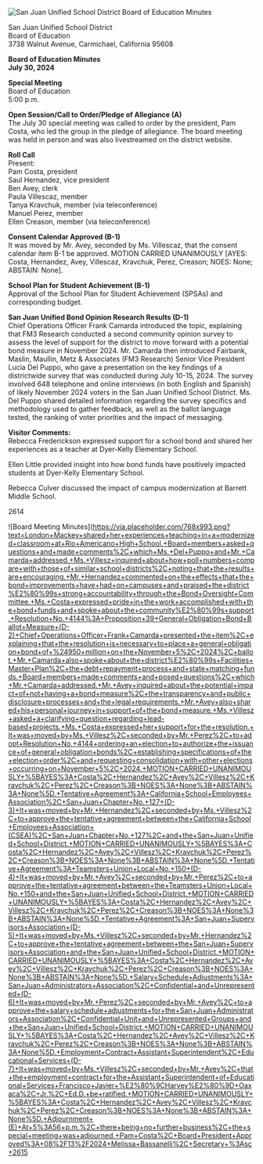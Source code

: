 <!-- Page 1 -->
![San Juan Unified School District Board of Education Minutes](https://example.com/image-url)

San Juan Unified School District  
Board of Education  
3738 Walnut Avenue, Carmichael, California 95608  

**Board of Education Minutes**  
**July 30, 2024**  

**Special Meeting**  
Board of Education  
5:00 p.m.  

**Open Session/Call to Order/Pledge of Allegiance (A)**  
The July 30 special meeting was called to order by the president, Pam Costa, who led the group in the pledge of allegiance. The board meeting was held in person and was also livestreamed on the district website.  

**Roll Call**  
Present:  
Pam Costa, president  
Saul Hernandez, vice president  
Ben Avey, clerk  
Paula Villescaz, member  
Tanya Kravchuk, member (via teleconference)  
Manuel Perez, member  
Ellen Creason, member (via teleconference)  

**Consent Calendar Approved (B-1)**  
It was moved by Mr. Avey, seconded by Ms. Villescaz, that the consent calendar item B-1 be approved. MOTION CARRIED UNANIMOUSLY [AYES: Costa, Hernandez, Avey, Villescaz, Kravchuk, Perez, Creason; NOES: None; ABSTAIN: None].  

**School Plan for Student Achievement (B-1)**  
Approval of the School Plan for Student Achievement (SPSAs) and corresponding budget.  

**San Juan Unified Bond Opinion Research Results (D-1)**  
Chief Operations Officer Frank Camarda introduced the topic, explaining that FM3 Research conducted a second community opinion survey to assess the level of support for the district to move forward with a potential bond measure in November 2024. Mr. Camarda then introduced Fairbank, Maslin, Maullin, Metz & Associates (FM3 Research) Senior Vice President Lucia Del Puppo, who gave a presentation on the key findings of a districtwide survey that was conducted during July 10-15, 2024. The survey involved 648 telephone and online interviews (in both English and Spanish) of likely November 2024 voters in the San Juan Unified School District. Ms. Del Puppo shared detailed information regarding the survey specifics and methodology used to gather feedback, as well as the ballot language tested, the ranking of voter priorities and the impact of messaging.  

**Visitor Comments:**  
Rebecca Frederickson expressed support for a school bond and shared her experiences as a teacher at Dyer-Kelly Elementary School.  

Ellen Little provided insight into how bond funds have positively impacted students at Dyer-Kelly Elementary School.  

Rebecca Culver discussed the impact of campus modernization at Barrett Middle School.  

2614
<!-- Page 2 -->
![Board Meeting Minutes](https://via.placeholder.com/768x993.png?text=London+Mackey+shared+her+experiences+teaching+in+a+modernized+classroom+at+Rio+Americano+High+School.+Board+members+asked+questions+and+made+comments%2C+which+Ms.+Del+Puppo+and+Mr.+Camarda+addressed.+Ms.+Villesz+inquired+about+how+poll+numbers+compare+with+those+of+similar+school+districts%2C+noting+that+the+results+are+encouraging.+Mr.+Hernandez+commented+on+the+effects+that+the+bond+improvements+have+had+on+campuses+and+praised+the+district%E2%80%99s+strong+accountability+through+the+Bond+Oversight+Committee.+Ms.+Costa+expressed+pride+in+the+work+accomplished+with+the+bond+funds+and+spoke+about+the+community%E2%80%99s+support.+Resolution+No.+4144%3A+Proposition+39+General+Obligation+Bond+Ballot+Measure+(D-2)+Chief+Operations+Officer+Frank+Camarda+presented+the+item%2C+explaining+that+the+resolution+is+necessary+to+place+a+general+obligation+bond+of+%24950+million+on+the+November+5%2C+2024%2C+ballot.+Mr.+Camarda+also+spoke+about+the+district%E2%80%99s+Facilities+Master+Plan%2C+the+debt+repayment+process+and+state+matching+funds.+Board+members+made+comments+and+posed+questions%2C+which+Mr.+Camarda+addressed.+Mr.+Avey+inquired+about+the+potential+impact+of+not+having+a+bond+measure%2C+the+transparency+and+public+disclosure+processes+and+the+legal+requirements.+Mr.+Avey+also+shared+his+personal+journey+in+support+of+the+bond+measure.+Ms.+Villesz+asked+a+clarifying+question+regarding+lead-based+projects.+Ms.+Costa+expressed+her+support+for+the+resolution.+It+was+moved+by+Ms.+Villesz%2C+seconded+by+Mr.+Perez%2C+to+adopt+Resolution+No.+4144+ordering+an+election+to+authorize+the+issuance+of+general+obligation+bonds%2C+establishing+specifications+of+the+election+order%2C+and+requesting+consolidation+with+other+elections+occurring+on+November+5%2C+2024.+MOTION+CARRIED+UNANIMOUSLY+%5BAYES%3A+Costa%2C+Hernandez%2C+Avey%2C+Villesz%2C+Kravchuk%2C+Perez%2C+Creason%3B+NOES%3A+None%3B+ABSTAIN%3A+None%5D.+Tentative+Agreement%3A+California+School+Employees+Association%2C+San+Juan+Chapter+No.+127+(D-3)+It+was+moved+by+Mr.+Hernandez%2C+seconded+by+Ms.+Villesz%2C+to+approve+the+tentative+agreement+between+the+California+School+Employees+Association+(CSEA)%2C+San+Juan+Chapter+No.+127%2C+and+the+San+Juan+Unified+School+District.+MOTION+CARRIED+UNANIMOUSLY+%5BAYES%3A+Costa%2C+Hernandez%2C+Avey%2C+Villesz%2C+Kravchuk%2C+Perez%2C+Creason%3B+NOES%3A+None%3B+ABSTAIN%3A+None%5D.+Tentative+Agreement%3A+Teamsters+Union+Local+No.+150+(D-4)+It+was+moved+by+Mr.+Avey%2C+seconded+by+Mr.+Perez%2C+to+approve+the+tentative+agreement+between+the+Teamsters+Union+Local+No.+150+and+the+San+Juan+Unified+School+District.+MOTION+CARRIED+UNANIMOUSLY+%5BAYES%3A+Costa%2C+Hernandez%2C+Avey%2C+Villesz%2C+Kravchuk%2C+Perez%2C+Creason%3B+NOES%3A+None%3B+ABSTAIN%3A+None%5D.+Tentative+Agreement%3A+San+Juan+Supervisors+Association+(D-5)+It+was+moved+by+Ms.+Villesz%2C+seconded+by+Mr.+Hernandez%2C+to+approve+the+tentative+agreement+between+the+San+Juan+Supervisors+Association+and+the+San+Juan+Unified+School+District.+MOTION+CARRIED+UNANIMOUSLY+%5BAYES%3A+Costa%2C+Hernandez%2C+Avey%2C+Villesz%2C+Kravchuk%2C+Perez%2C+Creason%3B+NOES%3A+None%3B+ABSTAIN%3A+None%5D.+Salary+Schedule+Adjustments%3A+San+Juan+Administrators+Association%2C+Confidential+and+Unrepresented+(D-6)+It+was+moved+by+Mr.+Perez%2C+seconded+by+Mr.+Avey%2C+to+approve+the+salary+schedule+adjustments+for+the+San+Juan+Administrators+Association%2C+Confidential+Unit+and+Unrepresented+Groups+and+the+San+Juan+Unified+School+District.+MOTION+CARRIED+UNANIMOUSLY+%5BAYES%3A+Costa%2C+Hernandez%2C+Avey%2C+Villesz%2C+Kravchuk%2C+Perez%2C+Creason%3B+NOES%3A+None%3B+ABSTAIN%3A+None%5D.+Employment+Contract+Assistant+Superintendent%2C+Educational+Services+(D-7)+It+was+moved+by+Ms.+Villesz%2C+seconded+by+Mr.+Avey%2C+that+the+employment+contract+for+the+Assistant+Superintendent+of+Educational+Services+Francisco+Javier+%E2%80%9CHarvey%E2%80%9D+Oaxaca%2C+Jr.%2C+Ed.D.+be+ratified.+MOTION+CARRIED+UNANIMOUSLY+%5BAYES%3A+Costa%2C+Hernandez%2C+Avey%2C+Villesz%2C+Kravchuk%2C+Perez%2C+Creason%3B+NOES%3A+None%3B+ABSTAIN%3A+None%5D.+Adjournment+(E)+At+5%3A56+p.m.%2C+there+being+no+further+business%2C+the+special+meeting+was+adjourned.+Pam+Costa%2C+Board+President+Approved%3A+08%2F13%2F2024+Melissa+Bassanelli%2C+Secretary+%3Asc+2615
